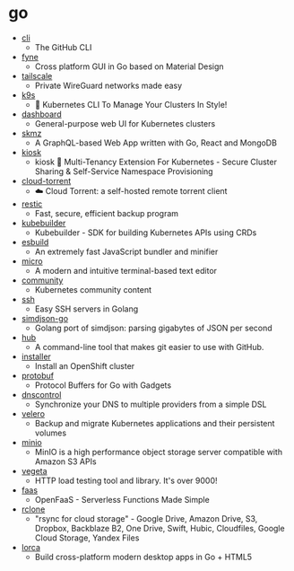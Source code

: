 # go
- [cli](https://github.com/cli/cli)
  - The GitHub CLI
- [fyne](https://github.com/fyne-io/fyne)
  - Cross platform GUI in Go based on Material Design
- [tailscale](https://github.com/tailscale/tailscale)
  - Private WireGuard networks made easy
- [k9s](https://github.com/derailed/k9s)
  - 🐶 Kubernetes CLI To Manage Your Clusters In Style!
- [dashboard](https://github.com/kubernetes/dashboard)
  - General-purpose web UI for Kubernetes clusters
- [skmz](https://github.com/Shpota/skmz)
  - A GraphQL-based Web App written with Go, React and MongoDB
- [kiosk](https://github.com/kiosk-sh/kiosk)
  - kiosk 🏢 Multi-Tenancy Extension For Kubernetes - Secure Cluster Sharing & Self-Service Namespace Provisioning
- [cloud-torrent](https://github.com/jpillora/cloud-torrent)
  - ☁️ Cloud Torrent: a self-hosted remote torrent client
- [restic](https://github.com/restic/restic)
  - Fast, secure, efficient backup program
- [kubebuilder](https://github.com/kubernetes-sigs/kubebuilder)
  - Kubebuilder - SDK for building Kubernetes APIs using CRDs
- [esbuild](https://github.com/evanw/esbuild)
  - An extremely fast JavaScript bundler and minifier
- [micro](https://github.com/zyedidia/micro)
  - A modern and intuitive terminal-based text editor
- [community](https://github.com/kubernetes/community)
  - Kubernetes community content
- [ssh](https://github.com/gliderlabs/ssh)
  - Easy SSH servers in Golang
- [simdjson-go](https://github.com/minio/simdjson-go)
  - Golang port of simdjson: parsing gigabytes of JSON per second
- [hub](https://github.com/github/hub)
  - A command-line tool that makes git easier to use with GitHub.
- [installer](https://github.com/openshift/installer)
  - Install an OpenShift cluster
- [protobuf](https://github.com/gogo/protobuf)
  - Protocol Buffers for Go with Gadgets
- [dnscontrol](https://github.com/StackExchange/dnscontrol)
  - Synchronize your DNS to multiple providers from a simple DSL
- [velero](https://github.com/vmware-tanzu/velero)
  - Backup and migrate Kubernetes applications and their persistent volumes
- [minio](https://github.com/minio/minio)
  - MinIO is a high performance object storage server compatible with Amazon S3 APIs
- [vegeta](https://github.com/tsenart/vegeta)
  - HTTP load testing tool and library. It's over 9000!
- [faas](https://github.com/openfaas/faas)
  - OpenFaaS - Serverless Functions Made Simple
- [rclone](https://github.com/rclone/rclone)
  - "rsync for cloud storage" - Google Drive, Amazon Drive, S3, Dropbox, Backblaze B2, One Drive, Swift, Hubic, Cloudfiles, Google Cloud Storage, Yandex Files
- [lorca](https://github.com/zserge/lorca)
  - Build cross-platform modern desktop apps in Go + HTML5
